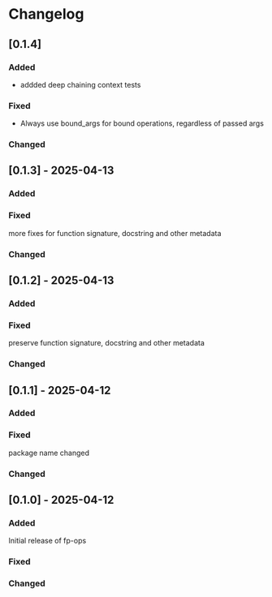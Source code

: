 # Changelog

## [0.1.4]

### Added
- addded deep chaining context tests

### Fixed
- Always use bound_args for bound operations, regardless of passed args

### Changed


## [0.1.3] - 2025-04-13

### Added

### Fixed
more fixes for function signature, docstring and other metadata

### Changed


## [0.1.2] - 2025-04-13

### Added

### Fixed
preserve function signature, docstring and other metadata

### Changed


## [0.1.1] - 2025-04-12

### Added

### Fixed
package name changed

### Changed



## [0.1.0] - 2025-04-12

### Added
Initial release of fp-ops

### Fixed


### Changed
